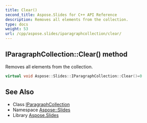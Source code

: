 ```yaml
---
title: Clear()
second_title: Aspose.Slides for C++ API Reference
description: Removes all elements from the collection.
type: docs
weight: 53
url: /cpp/aspose.slides/iparagraphcollection/clear/
---
```

## IParagraphCollection::Clear() method


Removes all elements from the collection.

```cpp
virtual void Aspose::Slides::IParagraphCollection::Clear()=0
```

## See Also

* Class [IParagraphCollection](./)
* Namespace [Aspose::Slides](../)
* Library [Aspose.Slides](../../)